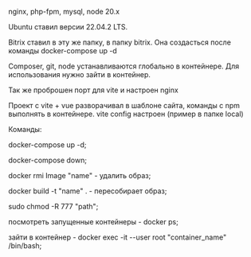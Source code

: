 nginx, php-fpm, mysql, node 20.x

Ubuntu ставил версии 22.04.2 LTS.

Bitrix ставил в эту же папку, в папку bitrix. Она создасться после команды docker-compose up -d

Composer, git, node устанавливаются глобально в контейнере. Для использования нужно зайти в контейнер.

Так же проброшен порт для vite и настроен nginx 

Проект с vite + vue разворачивал в шаблоне сайта, команды с npm выполнять в контейнере. vite config настроен (пример в папке local)

Команды:

docker-compose up -d;

docker-compose down;

docker rmi Image "name" - удалить образ;

docker build -t "name" . - пересобирает образ;

sudo chmod -R 777 "path";

посмотреть запущенные контейнеры - docker ps;

зайти в контейнер - docker exec -it --user root "container_name" /bin/bash;